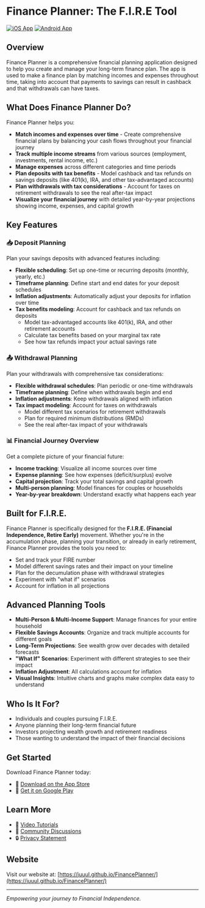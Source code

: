 # Finance Planner: The F.I.R.E Tool

[![iOS App](https://img.shields.io/badge/Download-iOS-blue.svg)](https://apps.apple.com/us/app/finance-planner/id6743322133)
[![Android App](https://img.shields.io/badge/Download-Android-green.svg)](https://play.google.com/store/apps/details?id=nl.crwsolutions.CalcApi.Mobile)

## Overview

Finance Planner is a comprehensive financial planning application designed to help you create and manage your long-term finance plan. The app is used to make a finance plan by matching incomes and expenses throughout time, taking into account that payments to savings can result in cashback and that withdrawals can have taxes.

## What Does Finance Planner Do?

Finance Planner helps you:

- **Match incomes and expenses over time** - Create comprehensive financial plans by balancing your cash flows throughout your financial journey
- **Track multiple income streams** from various sources (employment, investments, rental income, etc.)
- **Manage expenses** across different categories and time periods
- **Plan deposits with tax benefits** - Model cashback and tax refunds on savings deposits (like 401(k), IRA, and other tax-advantaged accounts)
- **Plan withdrawals with tax considerations** - Account for taxes on retirement withdrawals to see the real after-tax impact
- **Visualize your financial journey** with detailed year-by-year projections showing income, expenses, and capital growth

## Key Features

### 📥 Deposit Planning

Plan your savings deposits with advanced features including:

- **Flexible scheduling**: Set up one-time or recurring deposits (monthly, yearly, etc.)
- **Timeframe planning**: Define start and end dates for your deposit schedules
- **Inflation adjustments**: Automatically adjust your deposits for inflation over time
- **Tax benefits modeling**: Account for cashback and tax refunds on deposits
  - Model tax-advantaged accounts like 401(k), IRA, and other retirement accounts
  - Calculate tax benefits based on your marginal tax rate
  - See how tax refunds impact your actual savings rate

### 📤 Withdrawal Planning

Plan your withdrawals with comprehensive tax considerations:

- **Flexible withdrawal schedules**: Plan periodic or one-time withdrawals
- **Timeframe planning**: Define when withdrawals begin and end
- **Inflation adjustments**: Keep withdrawals aligned with inflation
- **Tax impact modeling**: Account for taxes on withdrawals
  - Model different tax scenarios for retirement withdrawals
  - Plan for required minimum distributions (RMDs)
  - See the real after-tax impact of your withdrawals

### 📊 Financial Journey Overview

Get a complete picture of your financial future:

- **Income tracking**: Visualize all income sources over time
- **Expense planning**: See how expenses (deficit/surplus) evolve
- **Capital projection**: Track your total savings and capital growth
- **Multi-person planning**: Model finances for couples or households
- **Year-by-year breakdown**: Understand exactly what happens each year

## Built for F.I.R.E.

Finance Planner is specifically designed for the **F.I.R.E. (Financial Independence, Retire Early)** movement. Whether you're in the accumulation phase, planning your transition, or already in early retirement, Finance Planner provides the tools you need to:

- Set and track your FIRE number
- Model different savings rates and their impact on your timeline
- Plan for the decumulation phase with withdrawal strategies
- Experiment with "what if" scenarios
- Account for inflation in all projections

## Advanced Planning Tools

- **Multi-Person & Multi-Income Support**: Manage finances for your entire household
- **Flexible Savings Accounts**: Organize and track multiple accounts for different goals
- **Long-Term Projections**: See wealth grow over decades with detailed forecasts
- **"What If" Scenarios**: Experiment with different strategies to see their impact
- **Inflation Adjustment**: All calculations account for inflation
- **Visual Insights**: Intuitive charts and graphs make complex data easy to understand

## Who Is It For?

- Individuals and couples pursuing F.I.R.E.
- Anyone planning their long-term financial future
- Investors projecting wealth growth and retirement readiness
- Those wanting to understand the impact of their financial decisions

## Get Started

Download Finance Planner today:

- 🍎 [Download on the App Store](https://apps.apple.com/us/app/finance-planner/id6743322133)
- 🤖 [Get it on Google Play](https://play.google.com/store/apps/details?id=nl.crwsolutions.CalcApi.Mobile)

## Learn More

- 🎥 [Video Tutorials](https://www.youtube.com/@Juuul_FP)
- 💬 [Community Discussions](https://github.com/juuul/FinancePlanner/discussions)
- 🔒 [Privacy Statement](https://crwsolutions.nl/privacy_fp.html)

## Website

Visit our website at: [https://juuul.github.io/FinancePlanner/](https://juuul.github.io/FinancePlanner/)

---

*Empowering your journey to Financial Independence.*
